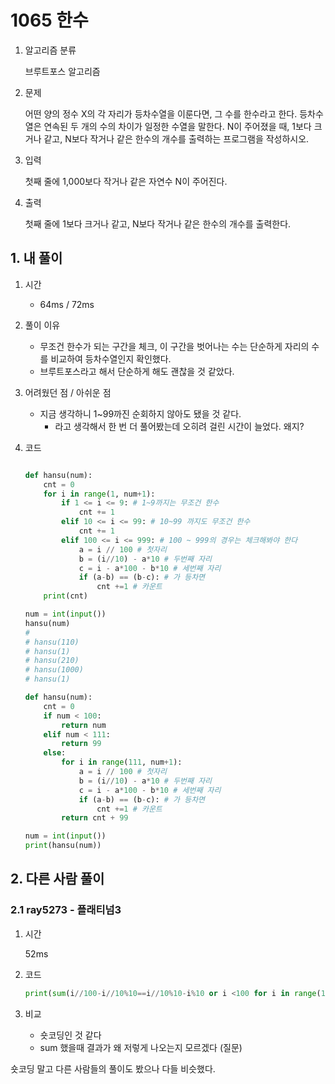 # 1065 한수

1. 알고리즘 분류

   브루트포스 알고리즘

2. 문제

   어떤 양의 정수 X의 각 자리가 등차수열을 이룬다면, 그 수를 한수라고 한다. 등차수열은 연속된 두 개의 수의 차이가 일정한 수열을 말한다. N이 주어졌을 때, 1보다 크거나 같고, N보다 작거나 같은 한수의 개수를 출력하는 프로그램을 작성하시오. 

3. 입력

   첫째 줄에 1,000보다 작거나 같은 자연수 N이 주어진다.

4. 출력

   첫째 줄에 1보다 크거나 같고, N보다 작거나 같은 한수의 개수를 출력한다.

## 1. 내 풀이

1. 시간
   - 64ms / 72ms

2. 풀이 이유

   - 무조건 한수가 되는 구간을 체크, 이 구간을 벗어나는 수는 단순하게 자리의 수를 비교하여 등차수열인지 확인했다.
   - 브루트포스라고 해서 단순하게 해도 괜찮을 것 같았다.

3. 어려웠던 점 / 아쉬운 점

   - 지금 생각하니 1~99까진 순회하지 않아도 됐을 것 같다.
     - 라고 생각해서 한 번 더 풀어봤는데 오히려 걸린 시간이 늘었다. 왜지?

4. 코드

   ```python
   
   def hansu(num):
       cnt = 0
       for i in range(1, num+1):
           if 1 <= i <= 9: # 1~9까지는 무조건 한수
               cnt += 1
           elif 10 <= i <= 99: # 10~99 까지도 무조건 한수
               cnt += 1
           elif 100 <= i <= 999: # 100 ~ 999의 경우는 체크해봐야 한다
               a = i // 100 # 첫자리 
               b = (i//10) - a*10 # 두번째 자리
               c = i - a*100 - b*10 # 세번째 자리
               if (a-b) == (b-c): # 가 등차면
                   cnt +=1 # 카운트
       print(cnt)
   
   num = int(input())
   hansu(num)
   #
   # hansu(110)
   # hansu(1)
   # hansu(210)
   # hansu(1000)
   # hansu(1)
   
   ```

   ```python
   def hansu(num):
       cnt = 0
       if num < 100:
           return num
       elif num < 111:
           return 99
       else:
           for i in range(111, num+1):
               a = i // 100 # 첫자리
               b = (i//10) - a*10 # 두번째 자리
               c = i - a*100 - b*10 # 세번째 자리
               if (a-b) == (b-c): # 가 등차면
                   cnt +=1 # 카운트
           return cnt + 99
   
   num = int(input())
   print(hansu(num))
   ```

   

## 2. 다른 사람 풀이

### 2.1 ray5273 - 플래티넘3

1. 시간

   52ms 

2. 코드

   ```python
   print(sum(i//100-i//10%10==i//10%10-i%10 or i <100 for i in range(1,int(input())+1)))
   ```

3. 비교

   - 숏코딩인 것 같다
   - sum 했을때 결과가 왜 저렇게 나오는지 모르겠다 (질문)



숏코딩 말고 다른 사람들의 풀이도 봤으나 다들 비슷했다.